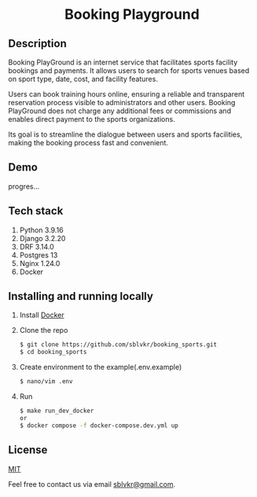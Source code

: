 <h1 align="center">Booking Playground</h1>

## Description
Booking PlayGround is an internet service that facilitates sports facility bookings and payments. It allows users to search for sports venues based on sport type, date, cost, and facility features. 

Users can book training hours online, ensuring a reliable and transparent reservation process visible to administrators and other users. Booking PlayGround does not charge any additional fees or commissions and enables direct payment to the sports organizations. 

Its goal is to streamline the dialogue between users and sports facilities, making the booking process fast and convenient.

## Demo
progres...

## Tech stack
1. Python 3.9.16
2. Django 3.2.20
3. DRF 3.14.0
4. Postgres 13
5. Nginx 1.24.0
6. Docker

## Installing and running locally

1. Install [Docker](https://www.docker.com/get-started)

2. Clone the repo

    ```sh
    $ git clone https://github.com/sblvkr/booking_sports.git
    $ cd booking_sports
    ```

3. Create environment to the example(.env.example)
    ```sh
    $ nano/vim .env
    ```

4. Run

    ```sh
    $ make run_dev_docker
   or
    $ docker compose -f docker-compose.dev.yml up
    ```
   

## License

[MIT](LICENSE)

Feel free to contact us via email [sblvkr@gmail.com](mailto:sblvkr@gmail.com).